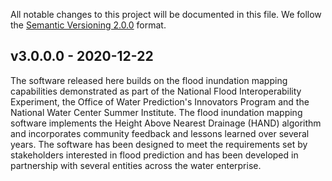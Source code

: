 All notable changes to this project will be documented in this file.
We follow the [Semantic Versioning 2.0.0](http://semver.org/) format.


## v3.0.0.0 - 2020-12-22

The software released here builds on the flood inundation mapping capabilities demonstrated as part of the National Flood Interoperability Experiment, the Office of Water Prediction's Innovators Program and the National Water Center Summer Institute. The flood inundation mapping software implements the Height Above Nearest Drainage (HAND) algorithm and incorporates community feedback and lessons learned over several years. The software has been designed to meet the requirements set by stakeholders interested in flood prediction and has been developed in partnership with several entities across the water enterprise.
